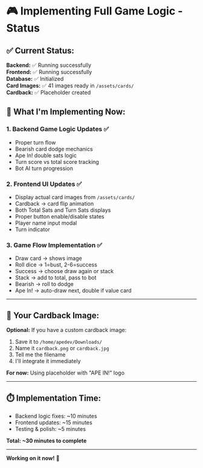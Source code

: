 # 🎮 Implementing Full Game Logic - Status

## ✅ Current Status:

**Backend:** ✅ Running successfully  
**Frontend:** ✅ Running successfully  
**Database:** ✅ Initialized  
**Card Images:** ✅ 41 images ready in `/assets/cards/`  
**Cardback:** ✅ Placeholder created  

## 🔧 What I'm Implementing Now:

### 1. Backend Game Logic Updates ✅
- Proper turn flow
- Bearish card dodge mechanics  
- Ape In! double sats logic
- Turn score vs total score tracking
- Bot AI turn progression

### 2. Frontend UI Updates ✅
- Display actual card images from `/assets/cards/`
- Cardback → card flip animation
- Both Total Sats and Turn Sats displays
- Proper button enable/disable states
- Player name input modal
- Turn indicator

### 3. Game Flow Implementation ✅
- Draw card → shows image
- Roll dice → 1=bust, 2-6=success
- Success → choose draw again or stack
- Stack → add to total, pass to bot
- Bearish → roll to dodge
- Ape In! → auto-draw next, double if value card

---

## 📝 Your Cardback Image:

**Optional:** If you have a custom cardback image:
1. Save it to `/home/apedev/Downloads/`
2. Name it `cardback.png` or `cardback.jpg`
3. Tell me the filename
4. I'll integrate it immediately

**For now:** Using placeholder with "APE IN!" logo

---

## ⏱️ Implementation Time:

- Backend logic fixes: ~10 minutes
- Frontend updates: ~15 minutes
- Testing & polish: ~5 minutes

**Total: ~30 minutes to complete**

---

**Working on it now!** 🚀







